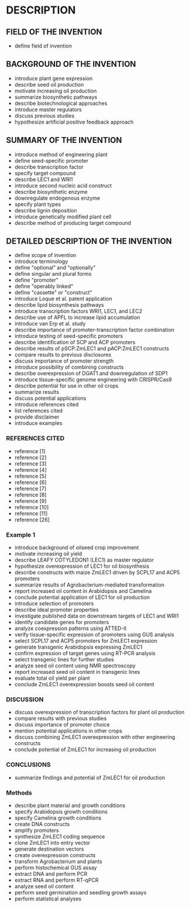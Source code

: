 # DESCRIPTION

## FIELD OF THE INVENTION

- define field of invention

## BACKGROUND OF THE INVENTION

- introduce plant gene expression
- describe seed oil production
- motivate increasing oil production
- summarize biosynthetic pathways
- describe biotechnological approaches
- introduce master regulators
- discuss previous studies
- hypothesize artificial positive feedback approach

## SUMMARY OF THE INVENTION

- introduce method of engineering plant
- define seed-specific promoter
- describe transcription factor
- specify target compound
- describe LEC1 and WRI1
- introduce second nucleic acid construct
- describe biosynthetic enzyme
- downregulate endogenous enzyme
- specify plant types
- describe lignin deposition
- introduce genetically modified plant cell
- describe method of producing target compound

## DETAILED DESCRIPTION OF THE INVENTION

- define scope of invention
- introduce terminology
- define "optional" and "optionally"
- define singular and plural forms
- define "promoter"
- define "operably linked"
- define "cassette" or "construct"
- introduce Loque et al. patent application
- describe lipid biosynthesis pathways
- introduce transcription factors WRI1, LEC1, and LEC2
- describe use of APFL to increase lipid accumulation
- introduce van Erp et al. study
- describe importance of promoter-transcription factor combination
- introduce testing of seed-specific promoters
- describe identification of SCP and ACP promoters
- describe results of pSCP:ZmLEC1 and pACP:ZmLEC1 constructs
- compare results to previous disclosures
- discuss importance of promoter strength
- introduce possibility of combining constructs
- describe overexpression of DGAT1 and downregulation of SDP1
- introduce tissue-specific genome engineering with CRISPR/Cas9
- describe potential for use in other oil crops
- summarize results
- discuss potential applications
- introduce references cited
- list references cited
- provide disclaimer
- introduce examples

### REFERENCES CITED

- reference [1]
- reference [2]
- reference [3]
- reference [4]
- reference [5]
- reference [6]
- reference [7]
- reference [8]
- reference [9]
- reference [10]
- reference [11]
- reference [26]

### Example 1

- introduce background of oilseed crop improvement
- motivate increasing oil yield
- describe LEAFY COTYLEDON1 (LEC1) as master regulator
- hypothesize overexpression of LEC1 for oil biosynthesis
- describe constructs with maize ZmLEC1 driven by SCPL17 and ACP5 promoters
- summarize results of Agrobacterium-mediated transformation
- report increased oil content in Arabidopsis and Camelina
- conclude potential application of LEC1 for oil production
- introduce selection of promoters
- describe ideal promoter properties
- investigate published data on downstream targets of LEC1 and WRI1
- identify candidate genes for promoters
- analyze coexpression patterns using ATTED-II
- verify tissue-specific expression of promoters using GUS analysis
- select SCPL17 and ACP5 promoters for ZmLEC1 expression
- generate transgenic Arabidopsis expressing ZmLEC1
- confirm expression of target genes using RT-PCR analysis
- select transgenic lines for further studies
- analyze seed oil content using NMR spectroscopy
- report increased seed oil content in transgenic lines
- evaluate total oil yield per plant
- conclude ZmLEC1 overexpression boosts seed oil content

### DISCUSSION

- discuss overexpression of transcription factors for plant oil production
- compare results with previous studies
- discuss importance of promoter choice
- mention potential applications in other crops
- discuss combining ZmLEC1 overexpression with other engineering constructs
- conclude potential of ZmLEC1 for increasing oil production

### CONCLUSIONS

- summarize findings and potential of ZmLEC1 for oil production

### Methods

- describe plant material and growth conditions
- specify Arabidopsis growth conditions
- specify Camelina growth conditions
- create DNA constructs
- amplify promoters
- synthesize ZmLEC1 coding sequence
- clone ZmLEC1 into entry vector
- generate destination vectors
- create overexpression constructs
- transform Agrobacterium and plants
- perform histochemical GUS assay
- extract DNA and perform PCR
- extract RNA and perform RT-qPCR
- analyze seed oil content
- perform seed germination and seedling growth assays
- perform statistical analyses

